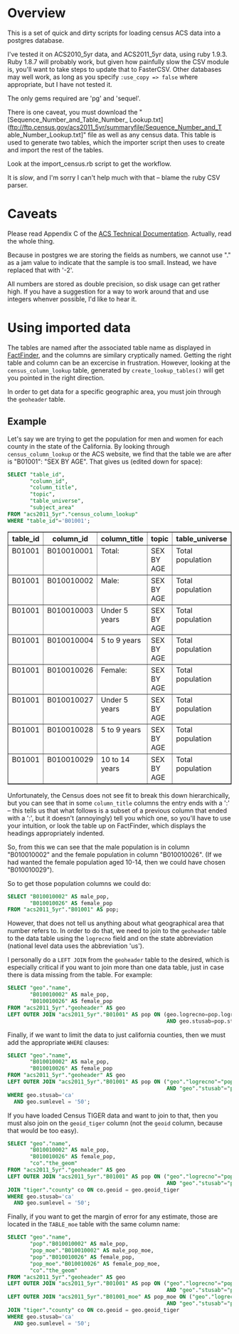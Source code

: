 Overview
========
This is a set of quick and dirty scripts for loading census ACS data into a postgres database.

I've tested it on ACS2010_5yr data, and ACS2011_5yr data, using ruby 1.9.3.
Ruby 1.8.7 will probably work, but given how painfully slow the CSV module is,
you'll want to take steps to update that to FasterCSV. Other databases may
well work, as long as you specify `:use_copy => false` where appropriate, but I
have not tested it.

The only gems required are 'pg' and 'sequel'.

There is one caveat, you must download the "[Sequence_Number_and_Table_Number_
Lookup.txt](ftp://ftp.census.gov/acs2011_5yr/summaryfile/Sequence_Number_and_T
able_Number_Lookup.txt]" file as well as any census data. This table is used
to generate two tables, which the importer script then uses to create and
import the rest of the tables.

Look at the import_census.rb script to get the workflow.

It is *slow*, and I'm sorry I can't help much with that – blame the ruby CSV parser.

Caveats
=======

Please read Appendix C of the [ACS Technical Documentation](http://www2.census.gov/acs2011_5yr/summaryfile/ACS_2007_2011_SF_Tech_Doc.pdf).
Actually, read the whole thing.

Because in postgres we are storing the fields as numbers, we cannot use "." as a jam value
to indicate that the sample is too small. Instead, we have replaced that with '-2'.

All numbers are stored as double precision, so disk usage can get rather high. If you
have a suggestion for a way to work around that and use integers whenver possible,
I'd like to hear it.


Using imported data
===================

The tables are named after the associated table name as displayed in
[FactFinder](http://factfinder2.census.gov), and the columns are similary
cryptically named. Getting the right table and column can be an excercise in
frustration. However, looking at the `census_column_lookup` table, generated by
`create_lookup_tables()` will get you pointed in the right direction.

In order to get data for a specific  geographic area, you must join through the `geoheader` table.

Example
-------

Let's say we are trying to get the population for men and women for each county in
the state of the California. By looking through `census_column_lookup` or the
ACS website, we find that the table we are after is "B01001": "SEX BY AGE". That gives us (edited down for space):

```sql
SELECT "table_id",
       "column_id",
       "column_title",
       "topic",
       "table_universe",
       "subject_area"
FROM "acs2011_5yr"."census_column_lookup"
WHERE "table_id"='B01001';
```

<table border="1">
  <tr>
    <th align="center">table_id</th>
    <th align="center">column_id</th>
    <th align="center">column_title</th>
    <th align="center">topic</th>
    <th align="center">table_universe</th>
    <th align="center">subject_area</th>
  </tr>
  <tr valign="top">
    <td align="left">B01001</td>
    <td align="left">B010010001</td>
    <td align="left">Total:</td>
    <td align="left">SEX BY AGE</td>
    <td align="left">Total population</td>
    <td align="left">[NULL]</td>
  </tr>
  <tr valign="top">
    <td align="left">B01001</td>
    <td align="left">B010010002</td>
    <td align="left">Male:</td>
    <td align="left">SEX BY AGE</td>
    <td align="left">Total population</td>
    <td align="left">[NULL]</td>
  </tr>
  <tr valign="top">
    <td align="left">B01001</td>
    <td align="left">B010010003</td>
    <td align="left">Under 5 years</td>
    <td align="left">SEX BY AGE</td>
    <td align="left">Total population</td>
    <td align="left">[NULL]</td>
  </tr>
  <tr valign="top">
    <td align="left">B01001</td>
    <td align="left">B010010004</td>
    <td align="left">5 to 9 years</td>
    <td align="left">SEX BY AGE</td>
    <td align="left">Total population</td>
    <td align="left">[NULL]</td>
  </tr>

  <tr valign="top">
    <td align="left">B01001</td>
    <td align="left">B010010026</td>
    <td align="left">Female:</td>
    <td align="left">SEX BY AGE</td>
    <td align="left">Total population</td>
    <td align="left">[NULL]</td>
  </tr>
  <tr valign="top">
    <td align="left">B01001</td>
    <td align="left">B010010027</td>
    <td align="left">Under 5 years</td>
    <td align="left">SEX BY AGE</td>
    <td align="left">Total population</td>
    <td align="left">[NULL]</td>
  </tr>
  <tr valign="top">
    <td align="left">B01001</td>
    <td align="left">B010010028</td>
    <td align="left">5 to 9 years</td>
    <td align="left">SEX BY AGE</td>
    <td align="left">Total population</td>
    <td align="left">[NULL]</td>
  </tr>
  <tr valign="top">
    <td align="left">B01001</td>
    <td align="left">B010010029</td>
    <td align="left">10 to 14 years</td>
    <td align="left">SEX BY AGE</td>
    <td align="left">Total population</td>
    <td align="left">[NULL]</td>
  </tr>
  
</table>

Unfortunately, the Census does not see fit to break this down hierarchically,
but you can see that  in some `column_title` columns the entry ends with a ':' – this
tells us that what follows is a subset of a previous column that ended with a
':', but it doesn't (annoyingly) tell you which one, so you'll have to use your
intuition, or look the table up on FactFinder, which displays the headings
appropriately indented.

So, from this we can see that the male population is in column "B010010002"
and the female population in column "B010010026". (If we had wanted the female
population aged 10-14, then we could have chosen "B010010029").

So to get those population columns we could do:

```sql
SELECT "B010010002" AS male_pop,
       "B010010026" AS female_pop
FROM "acs2011_5yr"."B01001" AS pop;
```

However, that does not tell us anything about what geographical area that
number refers to. In order to do that, we need to join to the `geoheader`
table to the data table using the `logrecno` field and on the state
abbreviation (national level data uses the abbreviation 'us').

I personally do a `LEFT JOIN` from the `geoheader` table to the 
desired, which is especially critical if you want to join more than
one data table, just in case there is data missing from the table. For example:

```sql
SELECT "geo"."name",
       "B010010002" AS male_pop,
       "B010010026" AS female_pop
FROM "acs2011_5yr"."geoheader" AS geo
LEFT OUTER JOIN "acs2011_5yr"."B01001" AS pop ON (geo.logrecno=pop.logrecno
                                                  AND geo.stusab=pop.stusab);
```

Finally, if we want to limit the data to just california counties, then we
must add the appropriate `WHERE` clauses:

```sql
SELECT "geo"."name",
       "B010010002" AS male_pop,
       "B010010026" AS female_pop
FROM "acs2011_5yr"."geoheader" AS geo
LEFT OUTER JOIN "acs2011_5yr"."B01001" AS pop ON ("geo"."logrecno"="pop"."logrecno"
                                                  AND "geo"."stusab"="pop"."stusab")
WHERE geo.stusab='ca'
  AND geo.sumlevel = '50';
```

If you have loaded Census TIGER data and want to join to that, then you must also join on
the `geoid_tiger` column (not the `geoid` column, because that would be too easy).

```sql
SELECT "geo"."name",
       "B010010002" AS male_pop,
       "B010010026" AS female_pop,
       "co"."the_geom"
FROM "acs2011_5yr"."geoheader" AS geo
LEFT OUTER JOIN "acs2011_5yr"."B01001" AS pop ON ("geo"."logrecno"="pop"."logrecno"
                                                  AND "geo"."stusab"="pop"."stusab")
JOIN "tiger"."county" co ON co.geoid = geo.geoid_tiger
WHERE geo.stusab='ca'
  AND geo.sumlevel = '50';
```

Finally, if you want to get the margin of error for any estimate, those are located
in the `TABLE_moe` table with the same column name:

```sql
SELECT "geo"."name",
       "pop"."B010010002" AS male_pop,
       "pop_moe"."B010010002" AS male_pop_moe,
       "pop"."B010010026" AS female_pop,
       "pop_moe"."B010010026" AS female_pop_moe,
       "co"."the_geom"
FROM "acs2011_5yr"."geoheader" AS geo
LEFT OUTER JOIN "acs2011_5yr"."B01001" AS pop ON ("geo"."logrecno"="pop"."logrecno"
                                                  AND "geo"."stusab"="pop"."stusab")
LEFT OUTER JOIN "acs2011_5yr"."B01001_moe" AS pop_moe ON ("geo"."logrecno"="pop_moe"."logrecno"
                                                  AND "geo"."stusab"="pop_moe"."stusab")
JOIN "tiger"."county" co ON co.geoid = geo.geoid_tiger
WHERE geo.stusab='ca'
  AND geo.sumlevel = '50';
```

